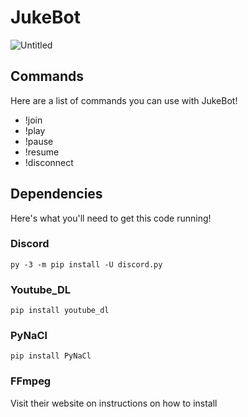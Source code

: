 # JukeBot
![Untitled](https://user-images.githubusercontent.com/82789205/147846291-f59c4f06-83db-4b51-a47b-9bc0ac0931d6.png)


## Commands
Here are a list of commands you can use with JukeBot!
- !join
- !play
- !pause
- !resume
- !disconnect

## Dependencies
Here's what you'll need to get this code running!

### Discord
```
py -3 -m pip install -U discord.py
```

### Youtube_DL
```
pip install youtube_dl
```

### PyNaCl
```
pip install PyNaCl
```

### FFmpeg
Visit their website on instructions on how to install
